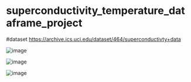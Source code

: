 # superconductivity_temperature_dataframe_project
#dataset
https://archive.ics.uci.edu/dataset/464/superconductivty+data


![image](https://github.com/akhilesh-kanmanthreddy/Superconductivity_Temperature_Dataframe_Project/assets/116981380/c2829d7e-c90e-4ebd-9d8b-1d958a263ae6)

![image](https://github.com/akhilesh-kanmanthreddy/Superconductivity_Temperature_Dataframe_Project/assets/116981380/45881b2f-07f2-4d83-b6c4-02b033d6fbc1)

![image](https://github.com/akhilesh-kanmanthreddy/Superconductivity_Temperature_Dataframe_Project/assets/116981380/a151ffdd-7001-4776-ab99-e2b040b584d9)
